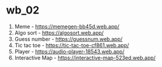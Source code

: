 # wb_02
1. Meme - https://memegen-bb45d.web.app/
2. Algo sort - https://algosort.web.app/
3. Guess number - https://guessnum.web.app/
4. Tic tac toe - https://tic-tac-toe-cf861.web.app/
5. Player - https://audio-player-18543.web.app/
6. Interactive Map - https://interactive-map-523ed.web.app/